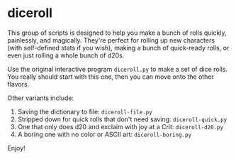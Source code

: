 diceroll
========

This group of scripts is designed to help you make a bunch of rolls
quickly, painlessly, and magically. They're perfect for rolling up new
characters (with self-defined stats if you wish), making a bunch of
quick-ready rolls, or even just rolling a whole bunch of d20s.

Use the original interactive program `diceroll.py` to make a set of dice rolls.
You really should start with this one, then you can move onto the other
flavors.

Other variants include:

1. Saving the dictionary to file: `diceroll-file.py`
2. Stripped down for quick rolls that don't need saving: `diceroll-quick.py`
3. One that only does d20 and exclaim with joy at a Crit: `diceroll-d20.py`
4. A boring one with no color or ASCII art: `diceroll-boring.py`

Enjoy!